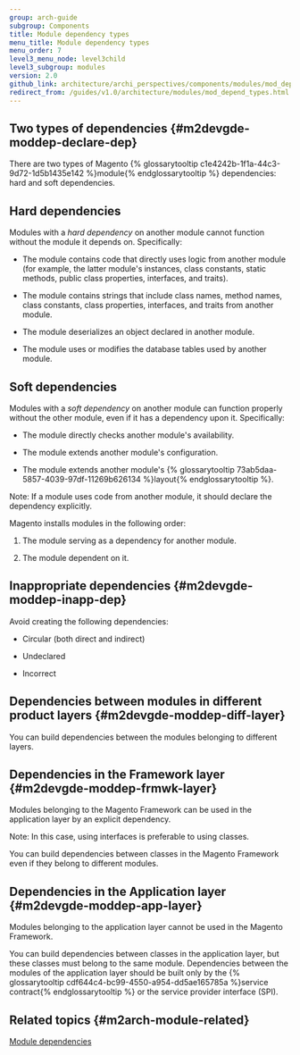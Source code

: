 ```yaml
---
group: arch-guide
subgroup: Components
title: Module dependency types
menu_title: Module dependency types
menu_order: 7
level3_menu_node: level3child
level3_subgroup: modules
version: 2.0
github_link: architecture/archi_perspectives/components/modules/mod_depend_types.md
redirect_from: /guides/v1.0/architecture/modules/mod_depend_types.html
---
```


## Two types of dependencies {#m2devgde-moddep-declare-dep}

There are two types of Magento {% glossarytooltip c1e4242b-1f1a-44c3-9d72-1d5b1435e142 %}module{% endglossarytooltip %} dependencies: hard and soft dependencies.

## Hard dependencies

Modules with a *hard dependency* on another module cannot function without the module it depends on. Specifically:

* The module contains code that directly uses logic from another module  (for example, the latter module's instances, class constants, static methods, public class properties, interfaces, and traits).

* The module contains strings that include class names, method names, class constants, class properties, interfaces, and traits from another module.

* The module deserializes an object declared in another module.

* The module uses or modifies the database tables used by another module.

## Soft dependencies

Modules with a *soft dependency* on another module can function properly without the other module, even if it has a dependency upon it. Specifically:

* The module directly checks another module's availability.

* The module extends another module's configuration.

* The module extends another module's {% glossarytooltip 73ab5daa-5857-4039-97df-11269b626134 %}layout{% endglossarytooltip %}.

<div class="bs-callout bs-callout-warning" id="warning">
  <p>
    Note: If a module uses code from another module, it should declare the dependency explicitly.
  </p>
</div>

Magento installs modules in the following order:

1) The module serving as a dependency for another module.

2) The module dependent on it.

## Inappropriate dependencies {#m2devgde-moddep-inapp-dep}

Avoid creating the following dependencies:

* Circular (both direct and indirect)

* Undeclared

* Incorrect

## Dependencies between modules in different product layers {#m2devgde-moddep-diff-layer}

You can build dependencies between the modules belonging to different layers.

## Dependencies in the Framework layer {#m2devgde-moddep-frmwk-layer}

Modules belonging to the Magento Framework can be used in the application layer by an explicit dependency.

<div class="bs-callout bs-callout-info" id="info">
  <p>Note: In this case, using interfaces is preferable to using classes. </p>
  <p>You can build dependencies between classes in the Magento Framework even if they belong to different modules.</p>
</div>

## Dependencies in the Application layer {#m2devgde-moddep-app-layer}
Modules belonging to the application layer cannot be used in the Magento Framework.

You can build dependencies between classes in the application layer, but these classes must belong to the same module. Dependencies between the modules of the application layer should be built only by the {% glossarytooltip cdf644c4-bc99-4550-a954-dd5ae165785a %}service contract{% endglossarytooltip %} or the service provider interface (SPI).

## Related topics {#m2arch-module-related}

<a href="{{ page.baseurl }}/architecture/archi_perspectives/components/modules/mod_depend.html">Module dependencies</a>
